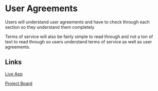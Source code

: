 # User Agreements

Users will understand user agreements and have to check through each section so they understand them completely

Terms of service will also be fairly simple to read through and not a ton of text to read through so users understand terms of service as well as user agreements.

## Links

[Live App](https://repl.it/@DerrickEmmons/User-Agreements-Proj)

[Project Board](../../projects/1)
